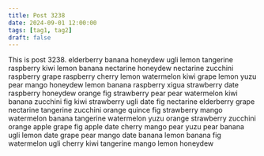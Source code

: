```yaml
---
title: Post 3238
date: 2024-09-01 12:00:00
tags: [tag1, tag2]
draft: false
---
```

This is post 3238.
elderberry
banana
honeydew
ugli
lemon
tangerine
raspberry
kiwi
lemon
banana
nectarine
honeydew
nectarine
zucchini
raspberry
grape
raspberry
cherry
lemon
watermelon
kiwi
grape
lemon
yuzu
pear
mango
honeydew
lemon
banana
raspberry
xigua
strawberry
date
raspberry
honeydew
orange
fig
strawberry
pear
pear
watermelon
kiwi
banana
zucchini
fig
kiwi
strawberry
ugli
date
fig
nectarine
elderberry
grape
nectarine
tangerine
zucchini
orange
quince
fig
strawberry
mango
watermelon
banana
tangerine
watermelon
yuzu
orange
strawberry
zucchini
orange
apple
grape
fig
apple
date
cherry
mango
pear
yuzu
pear
banana
ugli
lemon
date
grape
pear
mango
date
banana
lemon
banana
fig
watermelon
ugli
cherry
kiwi
tangerine
mango
lemon
honeydew
